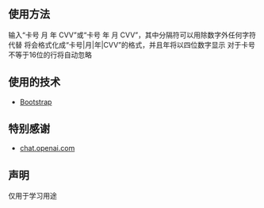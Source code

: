 ## 使用方法

输入“卡号 月 年 CVV”或“卡号 年 月 CVV”，其中分隔符可以用除数字外任何字符代替
将会格式化成“卡号|月|年|CVV”的格式，并且年将以四位数字显示
对于卡号不等于16位的行将自动忽略

## 使用的技术

- [Bootstrap](https://getbootstrap.com/)

## 特别感谢

- [chat.openai.com](https://chat.openai.com/)

## 声明

仅用于学习用途
